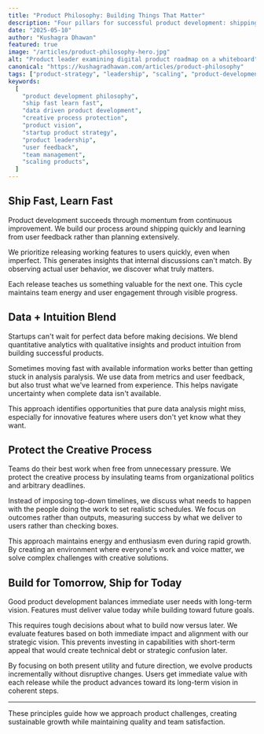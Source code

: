 ```yaml
---
title: "Product Philosophy: Building Things That Matter"
description: "Four pillars for successful product development: shipping fast for user insights, balancing data with intuition, protecting creative processes, and building for both today and tomorrow."
date: "2025-05-10"
author: "Kushagra Dhawan"
featured: true
image: "/articles/product-philosophy-hero.jpg"
alt: "Product leader examining digital product roadmap on a whiteboard"
canonical: "https://kushagradhawan.com/articles/product-philosophy"
tags: ["product-strategy", "leadership", "scaling", "product-development", "startup-growth", "team-management", "product-philosophy"]
keywords:
  [
    "product development philosophy",
    "ship fast learn fast",
    "data driven product development",
    "creative process protection",
    "product vision",
    "startup product strategy",
    "product leadership",
    "user feedback",
    "team management",
    "scaling products",
  ]
---
```


## Ship Fast, Learn Fast

Product development succeeds through momentum from continuous improvement. We build our process around shipping quickly and learning from user feedback rather than planning extensively.

We prioritize releasing working features to users quickly, even when imperfect. This generates insights that internal discussions can't match. By observing actual user behavior, we discover what truly matters.

Each release teaches us something valuable for the next one. This cycle maintains team energy and user engagement through visible progress.

## Data + Intuition Blend

Startups can't wait for perfect data before making decisions. We blend quantitative analytics with qualitative insights and product intuition from building successful products.

Sometimes moving fast with available information works better than getting stuck in analysis paralysis. We use data from metrics and user feedback, but also trust what we've learned from experience. This helps navigate uncertainty when complete data isn't available.

This approach identifies opportunities that pure data analysis might miss, especially for innovative features where users don't yet know what they want.

## Protect the Creative Process

Teams do their best work when free from unnecessary pressure. We protect the creative process by insulating teams from organizational politics and arbitrary deadlines.

Instead of imposing top-down timelines, we discuss what needs to happen with the people doing the work to set realistic schedules. We focus on outcomes rather than outputs, measuring success by what we deliver to users rather than checking boxes.

This approach maintains energy and enthusiasm even during rapid growth. By creating an environment where everyone's work and voice matter, we solve complex challenges with creative solutions.

## Build for Tomorrow, Ship for Today

Good product development balances immediate user needs with long-term vision. Features must deliver value today while building toward future goals.

This requires tough decisions about what to build now versus later. We evaluate features based on both immediate impact and alignment with our strategic vision. This prevents investing in capabilities with short-term appeal that would create technical debt or strategic confusion later.

By focusing on both present utility and future direction, we evolve products incrementally without disruptive changes. Users get immediate value with each release while the product advances toward its long-term vision in coherent steps.

---

These principles guide how we approach product challenges, creating sustainable growth while maintaining quality and team satisfaction.
